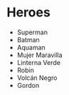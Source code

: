 # Heroes

* Superman
* Batman
* Aquaman
* Mujer Maravilla
* Linterna Verde
* Robin
* Volcán Negro
* Gordon
